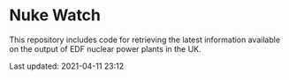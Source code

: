 # Nuke Watch

This repository includes code for retrieving the latest information available on the output of EDF nuclear power plants in the UK.

Last updated: 2021-04-11 23:12
